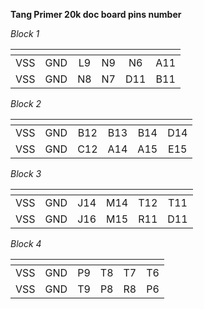 **Tang Primer 20k doc board pins number**

*Block 1*

| <!-- --> | <!-- --> | <!-- --> | <!-- --> | <!-- --> | <!-- --> |
|:--------:|:--------:|:--------:|:--------:|:--------:|:--------:|
| VSS      | GND      | L9       | N9       | N6       | A11      |
| VSS      | GND      | N8       | N7       | D11      | B11      |

*Block 2*

| <!-- --> | <!-- --> | <!-- --> | <!-- --> | <!-- --> | <!-- --> |
|:--------:|:--------:|:--------:|:--------:|:--------:|:--------:|
| VSS      | GND      | B12      | B13      | B14      | D14      |
| VSS      | GND      | C12      | A14      | A15      | E15      |

*Block 3*

| <!-- --> | <!-- --> | <!-- --> | <!-- --> | <!-- --> | <!-- --> |
|:--------:|:--------:|:--------:|:--------:|:--------:|:--------:|
| VSS      | GND      | J14      | M14      | T12      | T11      |
| VSS      | GND      | J16      | M15      | R11      | D11      |

*Block 4*

| <!-- --> | <!-- --> | <!-- --> | <!-- --> | <!-- --> | <!-- --> |
|:--------:|:--------:|:--------:|:--------:|:--------:|:--------:|
| VSS      | GND      | P9       | T8       | T7       | T6       |
| VSS      | GND      | T9       | P8       | R8       | P6       |